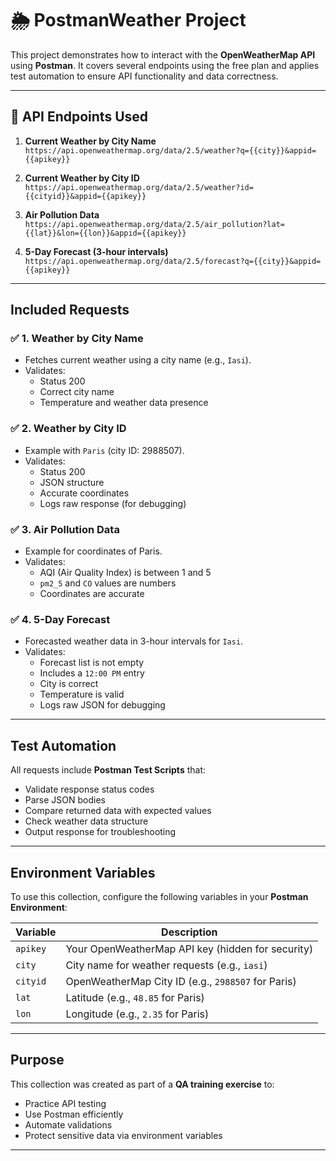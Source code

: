 # 🌦️ PostmanWeather Project

This project demonstrates how to interact with the **OpenWeatherMap API** using **Postman**. It covers several endpoints using the free plan and applies test automation to ensure API functionality and data correctness.

---

## 🔧 API Endpoints Used

1. **Current Weather by City Name**  
   `https://api.openweathermap.org/data/2.5/weather?q={{city}}&appid={{apikey}}`

2. **Current Weather by City ID**  
   `https://api.openweathermap.org/data/2.5/weather?id={{cityid}}&appid={{apikey}}`

3. **Air Pollution Data**  
   `https://api.openweathermap.org/data/2.5/air_pollution?lat={{lat}}&lon={{lon}}&appid={{apikey}}`

4. **5-Day Forecast (3-hour intervals)**  
   `https://api.openweathermap.org/data/2.5/forecast?q={{city}}&appid={{apikey}}`

---

##  Included Requests

### ✅ 1. Weather by City Name
- Fetches current weather using a city name (e.g., `Iasi`).
- Validates:
  - Status 200
  - Correct city name
  - Temperature and weather data presence

### ✅ 2. Weather by City ID
- Example with `Paris` (city ID: 2988507).
- Validates:
  - Status 200
  - JSON structure
  - Accurate coordinates
  - Logs raw response (for debugging)

### ✅ 3. Air Pollution Data
- Example for coordinates of Paris.
- Validates:
  - AQI (Air Quality Index) is between 1 and 5
  - `pm2_5` and `CO` values are numbers
  - Coordinates are accurate

### ✅ 4. 5-Day Forecast
- Forecasted weather data in 3-hour intervals for `Iasi`.
- Validates:
  - Forecast list is not empty
  - Includes a `12:00 PM` entry
  - City is correct
  - Temperature is valid
  - Logs raw JSON for debugging

---

##  Test Automation

All requests include **Postman Test Scripts** that:
- Validate response status codes
- Parse JSON bodies
- Compare returned data with expected values
- Check weather data structure
- Output response for troubleshooting

---

##  Environment Variables

To use this collection, configure the following variables in your **Postman Environment**:

| Variable | Description |
|----------|-------------|
| `apikey` | Your OpenWeatherMap API key (hidden for security) |
| `city`   | City name for weather requests (e.g., `iasi`) |
| `cityid` | OpenWeatherMap City ID (e.g., `2988507` for Paris) |
| `lat`    | Latitude (e.g., `48.85` for Paris) |
| `lon`    | Longitude (e.g., `2.35` for Paris) |

---

##  Purpose

This collection was created as part of a **QA training exercise** to:
- Practice API testing
- Use Postman efficiently
- Automate validations
- Protect sensitive data via environment variables

---
